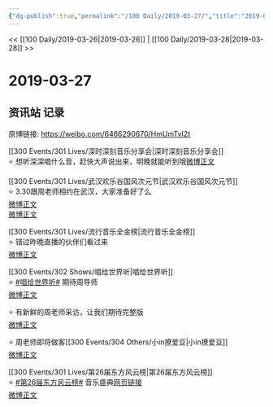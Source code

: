 ```yaml
---
{"dg-publish":true,"permalink":"/100 Daily/2019-03-27/","title":"2019-03-27","created":"2022-12-22T14:52:28.000+08:00","updated":"2023-01-09T17:24:43.210+08:00"}
---
```



<< [[100 Daily/2019-03-26\|2019-03-26]] | [[100 Daily/2019-03-28\|2019-03-28]] >>

# 2019-03-27

## 资讯站 记录

原博链接: https://weibo.com/6466290670/HmUmTvI2t

[[300 Events/301 Lives/深时深刻音乐分享会\|深时深刻音乐分享会]]  
⭐ 想听深深唱什么音，赶快大声说出来，明晚就能听到哦[微博正文](https://m.weibo.cn/6466290670/4354421058692342)

[[300 Events/301 Lives/武汉欢乐谷国风次元节\|武汉欢乐谷国风次元节]]  
⭐ 3.30跟周老师相约在武汉，大家准备好了么  
[微博正文](https://m.weibo.cn/6466290670/4354457758821837)  
[微博正文](https://m.weibo.cn/6466290670/4354516092981873)

[[300 Events/301 Lives/流行音乐全金榜\|流行音乐全金榜]]  
⭐ 错过昨晚直播的伙伴们看过来  
[微博正文](https://m.weibo.cn/6466290670/4354485989977599)

[[300 Events/302 Shows/唱给世界听\|唱给世界听]]  
⭐ [#唱给世界听#](https://s.weibo.com/weibo?q=%23%E5%94%B1%E7%BB%99%E4%B8%96%E7%95%8C%E5%90%AC%23) 期待周导师  
[微博正文](https://m.weibo.cn/6466290670/4354560078143971)

⭐ 有新鲜的周老师采访，让我们期待完整版  
[微博正文](https://m.weibo.cn/6466290670/4354571029201834)

⭐ 周老师即将做客[[300 Events/304 Others/小in撩爱豆\|小in撩爱豆]]  
[微博正文](https://m.weibo.cn/6466290670/4354588959977501)

[[300 Events/301 Lives/第26届东方风云榜\|第26届东方风云榜]]  
⭐ [#第26届东方风云榜#](https://s.weibo.com/weibo?q=%23%E7%AC%AC26%E5%B1%8A%E4%B8%9C%E6%96%B9%E9%A3%8E%E4%BA%91%E6%A6%9C%23) 音乐盛典[网页链接](https://t.cn/EJlrVWT)  
[微博正文](https://m.weibo.cn/6466290670/4354570375671549)
